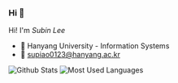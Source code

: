 ### Hi 👋

Hi! I'm *Subin Lee*

- 🏫 Hanyang University - Information Systems
- 📧 supiao0123@hanyang.ac.kr

![Github Stats](https://github-readme-stats.vercel.app/api?username=Stephanie9349&show_icons=true&hide_border=true&count_private=true)
![Most Used Languages](https://github-readme-stats.vercel.app/api/top-langs/?username=Stephanie9349&hide_border=true&layout=compact)

